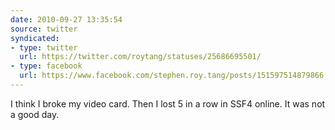 ```yaml
---
date: 2010-09-27 13:35:54
source: twitter
syndicated:
- type: twitter
  url: https://twitter.com/roytang/statuses/25686695501/
- type: facebook
  url: https://www.facebook.com/stephen.roy.tang/posts/151597514879866
---
```


I think I broke my video card. Then I lost 5 in a row in SSF4 online. It was not a good day.